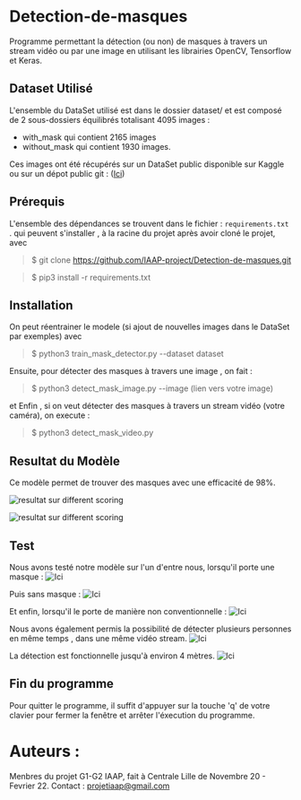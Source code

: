 # Detection-de-masques
Programme permettant la détection (ou non) de masques à travers un stream vidéo ou par une image en utilisant les librairies OpenCV, Tensorflow et Keras.


## Dataset Utilisé 
L'ensemble du DataSet utilisé est dans le dossier dataset/  et est composé de 2 sous-dossiers équilibrés totalisant 4095 images : 
- with_mask  qui contient 2165 images 
- without_mask qui contient 1930 images.

Ces images ont été récupérés sur un DataSet public disponible sur Kaggle ou sur un dépot public git : ([Ici](https://github.com/X-zhangyang/Real-World-Masked-Face-Dataset)) 

## Prérequis 
L'ensemble des dépendances se trouvent dans le fichier : 
``` requirements.txt ``` . qui peuvent s'installer , à la racine du projet après avoir cloné le projet, avec 

>$ git clone https://github.com/IAAP-project/Detection-de-masques.git 

>$ pip3 install -r requirements.txt

## Installation
 On peut réentrainer le modele (si ajout de nouvelles images dans le DataSet par exemples) avec 
 
 >$ python3 train_mask_detector.py --dataset dataset
 
 Ensuite, pour détecter des masques à travers une image , on fait : 
 
 >$ python3 detect_mask_image.py --image (lien vers votre image)

et Enfin , si on veut détecter des masques à travers un stream vidéo (votre caméra), on execute : 

>$ python3 detect_mask_video.py

## Resultat du Modèle

Ce modèle permet de trouver des masques avec une efficacité de 98%.

![resultat sur different scoring](https://github.com/IAAP-project/Detection-de-masques/blob/main/result/accuracy.png )

![resultat sur different scoring](https://github.com/IAAP-project/Detection-de-masques/blob/main/result/train.png)

## Test 
Nous avons testé notre modèle sur l'un d'entre nous, lorsqu'il porte une masque : 
![Ici](https://github.com/IAAP-project/Detection-de-masques/blob/main/result/withMask.png)

Puis sans masque : 
![Ici](https://github.com/IAAP-project/Detection-de-masques/blob/main/result/without.png)

Et enfin, lorsqu'il le porte de manière non conventionnelle : 
![Ici](https://github.com/IAAP-project/Detection-de-masques/blob/main/result/withOrWithout.png)

Nous avons également permis la possibilité de détecter plusieurs personnes en même temps , dans une même vidéo stream.
![Ici](https://github.com/IAAP-project/Detection-de-masques/blob/main/result/detection_mulitple.png)

La détection est fonctionnelle jusqu'à environ 4 mètres. 
![Ici](https://github.com/IAAP-project/Detection-de-masques/blob/main/result/distance.png)

## Fin du programme 

Pour quitter le programme, il suffit d'appuyer sur la touche 'q' de votre clavier pour fermer la fenêtre et arrêter l'éxecution du programme.


# Auteurs : 

Menbres du projet G1-G2 IAAP, fait à Centrale Lille de Novembre 20 - Fevrier 22.
Contact : projetiaap@gmail.com

